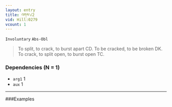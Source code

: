 ```yaml
---
layout: entry
title: འགས་√2
vid: Hill:0279
vcount: 1
---
```

`Involuntary` `Abs-Obl`
> To split, to crack, to burst apart CD\.
 To be cracked, to be broken DK\.
 To crack, to split open, to burst open TC\.

### Dependencies (N = 1)
* `arg1` 1
* `aux` 1

---

###Examples



